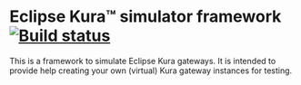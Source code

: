# Eclipse Kura™ simulator framework [![Build status](https://api.travis-ci.org/ctron/kura-simulator.svg "Travis Build Status")](https://travis-ci.org/ctron/kura-simulator)

This is a framework to simulate Eclipse Kura gateways. It is intended
to provide help creating your own (virtual) Kura gateway instances for testing.
